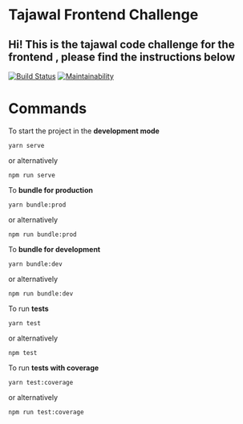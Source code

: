 # Tajawal Frontend Challenge 
## Hi! This is the tajawal code challenge for the frontend , please find the instructions below

[![Build Status](https://travis-ci.org/MohamadGamal/Tajawal_FE_Challenge.svg?branch=master)](https://travis-ci.org/MohamadGamal/Tajawal_FE_Challenge)
[![Maintainability](https://api.codeclimate.com/v1/badges/a0477eb1dac9fd702873/maintainability)](https://codeclimate.com/github/MohamadGamal/Tajawal_FE_Challenge/maintainability)


# Commands

To start the project in the **development mode** 
```
yarn serve
```
or alternatively 
```
npm run serve
```

To **bundle for production** 
```
yarn bundle:prod
```
or alternatively 
```
npm run bundle:prod
```
To **bundle for development** 
```
yarn bundle:dev
```
or alternatively 
```
npm run bundle:dev
```
To run **tests** 
```
yarn test
```
or alternatively 
```
npm test
```
To run **tests with coverage** 
```
yarn test:coverage
```
or alternatively 
```
npm run test:coverage
```
